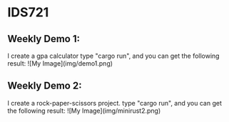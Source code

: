 # IDS721
<h2>Weekly Demo 1:</h2>
I create a gpa calculator
type "cargo run", and you can get the following result:
![My Image](img/demo1.png)
<h2>Weekly Demo 2:</h2>
I create a rock-paper-scissors project.
type "cargo run", and you can get the following result:
![My Image](img/minirust2.png)